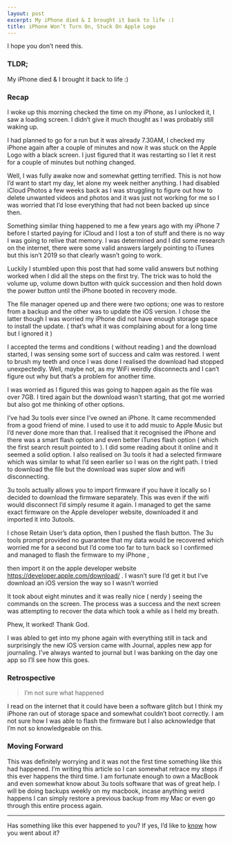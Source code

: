 ```yaml
---
layout: post
excerpt: My iPhone died & I brought it back to life :)
title: iPhone Won’t Turn On, Stuck On Apple Logo
---
```


I hope you don’t need this. 

### TLDR; 
My iPhone died & I brought it back to life :)

### Recap
I woke up this morning checked the time on my iPhone, as I unlocked it, I saw a loading screen. I didn’t give it much thought as I was probably still waking up. 

I had planned to go for a run but it was already 7.30AM, I checked my iPhone again after a couple of minutes and now it was stuck on the Apple Logo with a black screen. I just figured that it was restarting so I let it rest for a couple of minutes but nothing changed.

Well, I was fully awake now and somewhat getting terrified. This is not how I’d want to start my day, let alone my week neither anything. I had disabled iCloud Photos a few weeks back as I was struggling to figure out how to delete unwanted videos and photos and it was just not working for me so I was worried that I’d lose everything that had not been backed up since then. 

Something similar thing happened to me a few years ago with my iPhone 7 before I started paying for iCloud and I lost a ton of stuff and there is no way I was going to relive that memory. I was determined and I did some research on the internet, there were some valid answers largely pointing to iTunes but this isn’t 2019 so that clearly wasn’t going to work.

Luckily I stumbled upon this post that had some valid answers but nothing worked when I did all the steps on the first try. The trick was to hold the volume up, volume down button with quick succession and then hold down the power button until the iPhone booted in recovery mode.

The file manager opened up and there were two options; one was to restore from a backup and the other was to update the iOS version. I chose the latter though I was worried my iPhone did not have enough storage space to install the update. ( that’s what it was complaining about for a long time but I ignored it )

I accepted the terms and conditions ( without reading ) and the download started, I was sensing some sort of success and calm was restored. I went to brush my teeth and once I was done I realised the download had stopped unexpectedly. Well, maybe not, as my WiFi weirdly disconnects and I can’t figure out why but that’s a problem for another time. 

I was worried as I figured this was going to happen again as the file was over 7GB. I tired again but the download wasn’t starting, that got me worried but also got me thinking of other options. 

I’ve had 3u tools ever since I’ve owned an iPhone. It came recommended	from a good friend of mine. I used to use it to add music to Apple Music but I’d never done more than that. I realised that it recognised the iPhone and there was a smart flash option and even better iTunes flash option ( which the first search result pointed to ). I did some reading about it online and it seemed a solid option. I also realised on 3u tools it had a selected firmware which was similar to what I’d seen earlier so I was on the right path. I tried to download the file but the download was super slow and wifi disconnecting. 

3u tools actually allows you to import firmware if you have it locally so I decided to download the firmware separately. This was even if the wifi would disconnect I’d simply resume it again. I managed to get the same exact firmware on the Apple developer website, downloaded it and imported it into 3utools.

I chose Retain User’s data option, then I pushed the flash button. The 3u tools prompt provided no guarantee that my data would be recovered which worried me for a second but I’d come too far to turn back so I confirmed and  managed to flash the firmware to my iPhone ,

 then import it on the apple developer website https://developer.apple.com/download/ . I wasn’t sure I’d get it but I’ve download an iOS version the way so I wasn’t worried 

It took about eight minutes and it was really nice ( nerdy ) seeing the commands on the screen. The process was a success and the next screen was attempting to recover the data which took a while as I held my breath. 

Phew, It worked! Thank God. 

I was abled to get into my phone again with everything still in tack and surprisingly the new iOS version came with Journal, apples new app for journaling. I’ve always wanted to journal but I was banking on the day one app so I’ll see how this goes. 


### Retrospective
> I’m not sure what happened

I read on the internet that it could have been a software glitch but I think my iPhone ran out of storage space and somewhat couldn’t boot correctly. I am not sure how I was able to flash the firmware but I also acknowledge that I’m not so knowledgeable on this. 


### Moving Forward
This was definitely worrying and it was not the first time something like this had happened. I’m writing this article so I can somewhat retrace my steps if this ever happens the third time. I am fortunate enough to own a MacBook and even somewhat know about 3u tools software that was of great help. I will be doing backups weekly on my macbook, incase anything weird happens I can simply restore a previous backup from my Mac or even go through this entire process again.

---
Has something like this ever happened to you? If yes, I’d like to [know](https://x.com/messages/compose?recipient_id=733370826041491456) how you went about it? 
